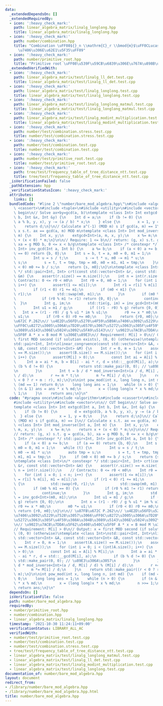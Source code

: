 ```yaml
---
data:
  _extendedDependsOn: []
  _extendedRequiredBy:
  - icon: ':heavy_check_mark:'
    path: linear_algebra_matrix/linalg_longlong.hpp
    title: linear_algebra_matrix/linalg_longlong.hpp
  - icon: ':heavy_check_mark:'
    path: number/combination.hpp
    title: "Combination \uFF08${}_n \\mathrm{C}_r \\bmod{m}$\uFF0CLucas \u306E\u5B9A\
      \u7406\u306E\u62E1\u5F35\uFF09"
  - icon: ':heavy_check_mark:'
    path: number/primitive_root.hpp
    title: "Primitive root \uFF08\u539F\u59CB\u6839\u306E\u767A\u898B\uFF09"
  _extendedVerifiedWith:
  - icon: ':heavy_check_mark:'
    path: linear_algebra_matrix/test/linalg_ll_det.test.cpp
    title: linear_algebra_matrix/test/linalg_ll_det.test.cpp
  - icon: ':heavy_check_mark:'
    path: linear_algebra_matrix/test/linalg_longlong.test.cpp
    title: linear_algebra_matrix/test/linalg_longlong.test.cpp
  - icon: ':heavy_check_mark:'
    path: linear_algebra_matrix/test/linalg_longlong_matmul.test.cpp
    title: linear_algebra_matrix/test/linalg_longlong_matmul.test.cpp
  - icon: ':heavy_check_mark:'
    path: linear_algebra_matrix/test/linalg_modint_multiplication.test.cpp
    title: linear_algebra_matrix/test/linalg_modint_multiplication.test.cpp
  - icon: ':heavy_check_mark:'
    path: number/test/combination.stress.test.cpp
    title: number/test/combination.stress.test.cpp
  - icon: ':heavy_check_mark:'
    path: number/test/combination.test.cpp
    title: number/test/combination.test.cpp
  - icon: ':heavy_check_mark:'
    path: number/test/primitive_root.test.cpp
    title: number/test/primitive_root.test.cpp
  - icon: ':heavy_check_mark:'
    path: tree/test/frequency_table_of_tree_distance_ntt.test.cpp
    title: tree/test/frequency_table_of_tree_distance_ntt.test.cpp
  _isVerificationFailed: false
  _pathExtension: hpp
  _verificationStatusIcon: ':heavy_check_mark:'
  attributes:
    links: []
  bundledCode: "#line 2 \"number/bare_mod_algebra.hpp\"\n#include <algorithm>\n#include\
    \ <cassert>\n#include <tuple>\n#include <utility>\n#include <vector>\n\n// CUT\
    \ begin\n// Solve ax+by=gcd(a, b)\ntemplate <class Int> Int extgcd(Int a, Int\
    \ b, Int &x, Int &y) {\n    Int d = a;\n    if (b != 0) {\n        d = extgcd(b,\
    \ a % b, y, x), y -= (a / b) * x;\n    } else {\n        x = 1, y = 0;\n    }\n\
    \    return d;\n}\n// Calculate a^(-1) (MOD m) s if gcd(a, m) == 1\n// Calculate\
    \ x s.t. ax == gcd(a, m) MOD m\ntemplate <class Int> Int mod_inverse(Int a, Int\
    \ m) {\n    Int x, y;\n    extgcd<Int>(a, m, x, y);\n    x %= m;\n    return x\
    \ + (x < 0) * m;\n}\n\n// Require: 1 <= b\n// return: (g, x) s.t. g = gcd(a, b),\
    \ xa = g MOD b, 0 <= x < b/g\ntemplate <class Int> /* constexpr */ std::pair<Int,\
    \ Int> inv_gcd(Int a, Int b) {\n    a %= b;\n    if (a < 0) a += b;\n    if (a\
    \ == 0) return {b, 0};\n    Int s = b, t = a, m0 = 0, m1 = 1;\n    while (t) {\n\
    \        Int u = s / t;\n        s -= t * u, m0 -= m1 * u;\n        auto tmp =\
    \ s;\n        s = t, t = tmp, tmp = m0, m0 = m1, m1 = tmp;\n    }\n    if (m0\
    \ < 0) m0 += b / s;\n    return {s, m0};\n}\n\ntemplate <class Int>\n/* constexpr\
    \ */ std::pair<Int, Int> crt(const std::vector<Int> &r, const std::vector<Int>\
    \ &m) {\n    assert(r.size() == m.size());\n    int n = int(r.size());\n    //\
    \ Contracts: 0 <= r0 < m0\n    Int r0 = 0, m0 = 1;\n    for (int i = 0; i < n;\
    \ i++) {\n        assert(1 <= m[i]);\n        Int r1 = r[i] % m[i], m1 = m[i];\n\
    \        if (r1 < 0) r1 += m1;\n        if (m0 < m1) {\n            std::swap(r0,\
    \ r1);\n            std::swap(m0, m1);\n        }\n        if (m0 % m1 == 0) {\n\
    \            if (r0 % m1 != r1) return {0, 0};\n            continue;\n      \
    \  }\n        Int g, im;\n        std::tie(g, im) = inv_gcd<Int>(m0, m1);\n\n\
    \        Int u1 = m1 / g;\n        if ((r1 - r0) % g) return {0, 0};\n\n     \
    \   Int x = (r1 - r0) / g % u1 * im % u1;\n        r0 += x * m0;\n        m0 *=\
    \ u1;\n        if (r0 < 0) r0 += m0;\n    }\n    return {r0, m0};\n}\n\n// \u87FB\
    \u672C P.262\n// \u4E2D\u56FD\u5270\u4F59\u5B9A\u7406\u3092\u5229\u7528\u3057\u3066\
    \uFF0C\u8272\u3005\u306A\u7D20\u6570\u3067\u5272\u3063\u305F\u4F59\u308A\u304B\
    \u3089\u5143\u306E\u5024\u3092\u5FA9\u5143\n// \u9023\u7ACB\u7DDA\u5F62\u5408\u540C\
    \u5F0F A * x = B mod M \u306E\u89E3\n// Requirement: M[i] > 0\n// Output: x =\
    \ first MOD second (if solution exists), (0, 0) (otherwise)\ntemplate <class Int>\n\
    std::pair<Int, Int>\nlinear_congruence(const std::vector<Int> &A, const std::vector<Int>\
    \ &B, const std::vector<Int> &M) {\n    Int r = 0, m = 1;\n    assert(A.size()\
    \ == M.size());\n    assert(B.size() == M.size());\n    for (int i = 0; i < (int)A.size();\
    \ i++) {\n        assert(M[i] > 0);\n        const Int ai = A[i] % M[i];\n   \
    \     Int a = ai * m, b = B[i] - ai * r, d = std::__gcd(M[i], a);\n        if\
    \ (b % d != 0) {\n            return std::make_pair(0, 0); // \u89E3\u306A\u3057\
    \n        }\n        Int t = b / d * mod_inverse<Int>(a / d, M[i] / d) % (M[i]\
    \ / d);\n        r += m * t;\n        m *= M[i] / d;\n    }\n    return std::make_pair((r\
    \ < 0 ? r + m : r), m);\n}\n\nint pow_mod(int x, long long n, int md) {\n    if\
    \ (md == 1) return 0;\n    long long ans = 1;\n    while (n > 0) {\n        if\
    \ (n & 1) ans = ans * x % md;\n        x = (long long)x * x % md;\n        n >>=\
    \ 1;\n    }\n    return ans;\n}\n"
  code: "#pragma once\n#include <algorithm>\n#include <cassert>\n#include <tuple>\n\
    #include <utility>\n#include <vector>\n\n// CUT begin\n// Solve ax+by=gcd(a, b)\n\
    template <class Int> Int extgcd(Int a, Int b, Int &x, Int &y) {\n    Int d = a;\n\
    \    if (b != 0) {\n        d = extgcd(b, a % b, y, x), y -= (a / b) * x;\n  \
    \  } else {\n        x = 1, y = 0;\n    }\n    return d;\n}\n// Calculate a^(-1)\
    \ (MOD m) s if gcd(a, m) == 1\n// Calculate x s.t. ax == gcd(a, m) MOD m\ntemplate\
    \ <class Int> Int mod_inverse(Int a, Int m) {\n    Int x, y;\n    extgcd<Int>(a,\
    \ m, x, y);\n    x %= m;\n    return x + (x < 0) * m;\n}\n\n// Require: 1 <= b\n\
    // return: (g, x) s.t. g = gcd(a, b), xa = g MOD b, 0 <= x < b/g\ntemplate <class\
    \ Int> /* constexpr */ std::pair<Int, Int> inv_gcd(Int a, Int b) {\n    a %= b;\n\
    \    if (a < 0) a += b;\n    if (a == 0) return {b, 0};\n    Int s = b, t = a,\
    \ m0 = 0, m1 = 1;\n    while (t) {\n        Int u = s / t;\n        s -= t * u,\
    \ m0 -= m1 * u;\n        auto tmp = s;\n        s = t, t = tmp, tmp = m0, m0 =\
    \ m1, m1 = tmp;\n    }\n    if (m0 < 0) m0 += b / s;\n    return {s, m0};\n}\n\
    \ntemplate <class Int>\n/* constexpr */ std::pair<Int, Int> crt(const std::vector<Int>\
    \ &r, const std::vector<Int> &m) {\n    assert(r.size() == m.size());\n    int\
    \ n = int(r.size());\n    // Contracts: 0 <= r0 < m0\n    Int r0 = 0, m0 = 1;\n\
    \    for (int i = 0; i < n; i++) {\n        assert(1 <= m[i]);\n        Int r1\
    \ = r[i] % m[i], m1 = m[i];\n        if (r1 < 0) r1 += m1;\n        if (m0 < m1)\
    \ {\n            std::swap(r0, r1);\n            std::swap(m0, m1);\n        }\n\
    \        if (m0 % m1 == 0) {\n            if (r0 % m1 != r1) return {0, 0};\n\
    \            continue;\n        }\n        Int g, im;\n        std::tie(g, im)\
    \ = inv_gcd<Int>(m0, m1);\n\n        Int u1 = m1 / g;\n        if ((r1 - r0) %\
    \ g) return {0, 0};\n\n        Int x = (r1 - r0) / g % u1 * im % u1;\n       \
    \ r0 += x * m0;\n        m0 *= u1;\n        if (r0 < 0) r0 += m0;\n    }\n   \
    \ return {r0, m0};\n}\n\n// \u87FB\u672C P.262\n// \u4E2D\u56FD\u5270\u4F59\u5B9A\
    \u7406\u3092\u5229\u7528\u3057\u3066\uFF0C\u8272\u3005\u306A\u7D20\u6570\u3067\
    \u5272\u3063\u305F\u4F59\u308A\u304B\u3089\u5143\u306E\u5024\u3092\u5FA9\u5143\
    \n// \u9023\u7ACB\u7DDA\u5F62\u5408\u540C\u5F0F A * x = B mod M \u306E\u89E3\n\
    // Requirement: M[i] > 0\n// Output: x = first MOD second (if solution exists),\
    \ (0, 0) (otherwise)\ntemplate <class Int>\nstd::pair<Int, Int>\nlinear_congruence(const\
    \ std::vector<Int> &A, const std::vector<Int> &B, const std::vector<Int> &M) {\n\
    \    Int r = 0, m = 1;\n    assert(A.size() == M.size());\n    assert(B.size()\
    \ == M.size());\n    for (int i = 0; i < (int)A.size(); i++) {\n        assert(M[i]\
    \ > 0);\n        const Int ai = A[i] % M[i];\n        Int a = ai * m, b = B[i]\
    \ - ai * r, d = std::__gcd(M[i], a);\n        if (b % d != 0) {\n            return\
    \ std::make_pair(0, 0); // \u89E3\u306A\u3057\n        }\n        Int t = b /\
    \ d * mod_inverse<Int>(a / d, M[i] / d) % (M[i] / d);\n        r += m * t;\n \
    \       m *= M[i] / d;\n    }\n    return std::make_pair((r < 0 ? r + m : r),\
    \ m);\n}\n\nint pow_mod(int x, long long n, int md) {\n    if (md == 1) return\
    \ 0;\n    long long ans = 1;\n    while (n > 0) {\n        if (n & 1) ans = ans\
    \ * x % md;\n        x = (long long)x * x % md;\n        n >>= 1;\n    }\n   \
    \ return ans;\n}\n"
  dependsOn: []
  isVerificationFile: false
  path: number/bare_mod_algebra.hpp
  requiredBy:
  - number/primitive_root.hpp
  - number/combination.hpp
  - linear_algebra_matrix/linalg_longlong.hpp
  timestamp: '2021-10-30 11:24:11+09:00'
  verificationStatus: LIBRARY_ALL_AC
  verifiedWith:
  - number/test/primitive_root.test.cpp
  - number/test/combination.test.cpp
  - number/test/combination.stress.test.cpp
  - tree/test/frequency_table_of_tree_distance_ntt.test.cpp
  - linear_algebra_matrix/test/linalg_longlong_matmul.test.cpp
  - linear_algebra_matrix/test/linalg_ll_det.test.cpp
  - linear_algebra_matrix/test/linalg_modint_multiplication.test.cpp
  - linear_algebra_matrix/test/linalg_longlong.test.cpp
documentation_of: number/bare_mod_algebra.hpp
layout: document
redirect_from:
- /library/number/bare_mod_algebra.hpp
- /library/number/bare_mod_algebra.hpp.html
title: number/bare_mod_algebra.hpp
---
```

